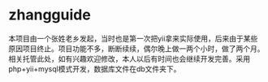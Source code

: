 # zhangguide
本项目由一个张姓老乡发起，当时也是第一次把yii拿来实际使用，后来由于某些原因项目终止。项目功能不多，断断续续，偶尔晚上做一两个小时，做了两个月。相关托管此处，如有兴趣欢迎修改，本人以后有时间也会继续开发完善。采用php+yii+mysql模式开发，数据库文件在db文件夹下。
